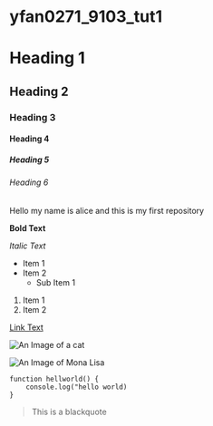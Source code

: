 # yfan0271_9103_tut1
# Heading 1
## Heading 2
### Heading 3
#### Heading 4
##### Heading 5
###### Heading 6 

Hello my name is alice and this is my first repository

**Bold Text**

*Italic Text*

- Item 1
- Item 2
    - Sub Item 1


1. Item 1
2. Item 2

[Link Text](https://support.apple.com/en-au/guide/mac-help/mchl70368996/mac#:~:text=Select%20the%20text%20or%20image%20on%20your%20Mac%2C%20then%20press,then%20tap%20or%20click%20Paste)

![An Image of a cat](http://placekitten.com/200/300)

![An Image of Mona Lisa](READMEImage/Mona_Lisa_by_Leonardo_da_Vinci_500_x_700.jpg)

```
function hellworld() {
    console.log("hello world)
}
```
>This is a blackquote
